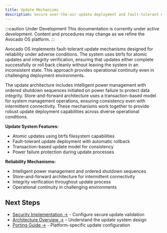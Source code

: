 ```yaml
---
title: Update Mechanisms
description: Secure over-the-air update deployment and fault-tolerant update mechanisms
---
```


:::caution Under Development
This documentation is currently under active development. Content and procedures may change as we refine the Avocado OS platform.
:::

Avocado OS implements fault-tolerant update mechanisms designed for reliability under adverse conditions. The system uses btrfs for atomic updates and integrity verification, ensuring that updates either complete successfully or roll back cleanly without leaving the system in an inconsistent state. This approach provides operational continuity even in challenging deployment environments.

The update architecture includes intelligent power management with ordered shutdown sequences initiated on power failure to protect data integrity. Store-and-forward architecture uses a transaction-based model for system management operations, ensuring consistency even with intermittent connectivity. These mechanisms work together to provide robust update deployment capabilities across diverse operational conditions.

**Update System Features:**

- Atomic updates using btrfs filesystem capabilities
- Fault-tolerant update deployment with automatic rollback
- Transaction-based update model for consistency
- Power failure protection during update processes

**Reliability Mechanisms:**

- Intelligent power management and ordered shutdown sequences
- Store-and-forward architecture for intermittent connectivity
- Integrity verification throughout update process
- Operational continuity in challenging environments

## Next Steps

- [Security Implementation →](./security-implementation) - Configure secure update validation
- [Architecture Overview →](./architecture-overview) - Understand the update system design
- [Porting Guide →](./porting-guide) - Platform-specific update configuration
